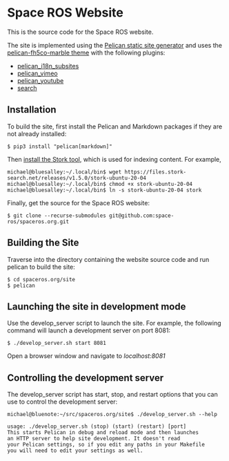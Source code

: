 # Space ROS Website

This is the source code for the Space ROS website.

The site is implemented using the [Pelican static site generator](https://getpelican.com/) and uses the [pelican-fh5co-marble theme](https://github.com/claudio-walser/pelican-fh5co-marble) with the following plugins:

* [pelican_i18n_subsites](git@github.com:StevenMaude/pelican-i18n_subsites.git)
* [pelican_vimeo](git@github.com:kura/pelican_vimeo.git)
* [pelican_youtube](git@github.com:kura/pelican_youtube.git)
* [search](https://github.com/pelican-plugins/search)

## Installation

To build the site, first install the Pelican and Markdown packages if they are not already installed:

```
$ pip3 install "pelican[markdown]"
```

Then [install the Stork tool](https://stork-search.net/docs/install), which is used for indexing content.
For example,

```
michael@bluesalley:~/.local/bin$ wget https://files.stork-search.net/releases/v1.5.0/stork-ubuntu-20-04
michael@bluesalley:~/.local/bin$ chmod +x stork-ubuntu-20-04
michael@bluesalley:~/.local/bin$ ln -s stork-ubuntu-20-04 stork
```

Finally, get the source for the Space ROS website:

```
$ git clone --recurse-submodules git@github.com:space-ros/spaceros.org.git
```

## Building the Site

Traverse into the directory containing the website source code and run pelican to build the site:

```
$ cd spaceros.org/site
$ pelican
```

## Launching the site in development mode

Use the develop_server script to launch the site. For example, the following command will launch a development server on port 8081:

```
$ ./develop_server.sh start 8081
```

Open a browser window and navigate to *localhost:8081*

## Controlling the development server

The develop_server script has start, stop, and restart options that you can use to control the development server:

```
michael@bluenote:~/src/spaceros.org/site$ ./develop_server.sh --help

usage: ./develop_server.sh (stop) (start) (restart) [port]
This starts Pelican in debug and reload mode and then launches
an HTTP server to help site development. It doesn't read
your Pelican settings, so if you edit any paths in your Makefile
you will need to edit your settings as well.
```
